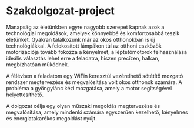 # Szakdolgozat-project
Manapság az életünkben egyre nagyobb szerepet kapnak azok a technológiai
megoldások, amelyek könnyebbé és komfortosabbá teszik életünket. Gyakran
találkozunk már az okos otthonokban is új technológiákkal. A felokosított lámpákon túl
az otthoni eszközök motorizációja tovább fokozza a kényelmet, a léptetőmotorok
felhasználása ideális választás lehet erre a feladatra, hiszen precízen, halkan,
megbízhatóan működnek.

A félévben a feladatom egy WiFin keresztül vezérelhető sötétítő mozgató
rendszer megtervezése és megvalósítása volt okos otthonok számára. A probléma a
gyöngylánc kézi mozgatása, amely a motor segítségével helyettesíthető.

A dolgozat célja egy olyan műszaki megoldás megtervezése és megvalósítása,
amely mindenki számára egyszerűen kezelhető, kényelmes és energiatakarékos
megoldást nyújt. 
